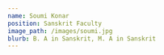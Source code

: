 ```yaml
---
name: Soumi Konar
position: Sanskrit Faculty
image_path: /images/soumi.jpg
blurb: B. A in Sanskrit, M. A in Sanskrit
---
```

